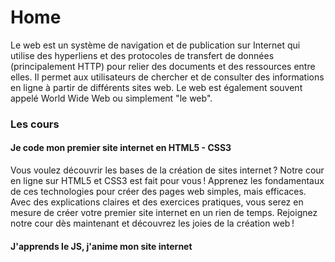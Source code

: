 # Home

Le web est un système de navigation et de publication sur Internet qui utilise des hyperliens et des protocoles de transfert de données (principalement HTTP) pour relier des documents et des ressources entre elles. Il permet aux utilisateurs de chercher et de consulter des informations en ligne à partir de différents sites web. Le web est également souvent appelé World Wide Web ou simplement "le web".

### Les cours

#### Je code mon premier site internet en HTML5 - CSS3

Vous voulez découvrir les bases de la création de sites internet ? Notre cour en ligne sur HTML5 et CSS3 est fait pour vous ! Apprenez les fondamentaux de ces technologies pour créer des pages web simples, mais efficaces. Avec des explications claires et des exercices pratiques, vous serez en mesure de créer votre premier site internet en un rien de temps. Rejoignez notre cour dès maintenant et découvrez les joies de la création web !

#### J'apprends le JS, j'anime mon site internet
